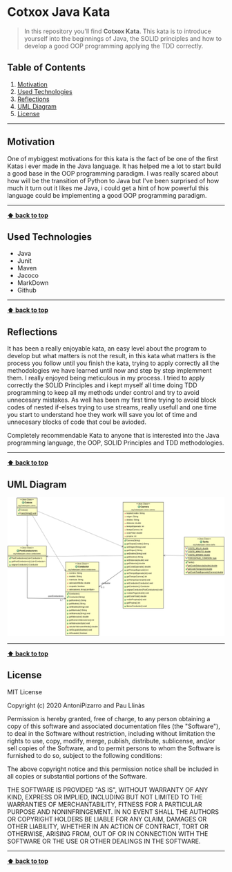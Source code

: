 # Cotxox Java Kata

> In this repository you'll find **Cotxox Kata**. This kata is to introduce yourself into the beginnings of Java, the SOLID principles and how to develop a good OOP programming applying the TDD correctly.

## Table of Contents

1. [Motivation](#motivation)
1. [Used Technologies](#used-technologies)
1. [Reflections](#reflections)
1. [UML Diagram](#uml-diagram)
1. [License](#license)

---

## Motivation

One of mybiggest motivations for this kata is the fact of be one of the first Katas i ever made in the Java language. It has helped me a lot to start build a good base in the OOP programming paradigm. I was really scared about how will be the transition of Python to Java but I've been surprised of how much it turn out it likes me Java, i could get a hint of how powerful this language could be implementing a good OOP programming paradigm.

---

**[⬆ back to top](#table-of-contents)**

## Used Technologies

- Java
- Junit
- Maven
- Jacoco
- MarkDown
- Github

---

**[⬆ back to top](#table-of-contents)**

## Reflections

It has been a really enjoyable kata, an easy level about the program to develop but what matters is not the result, in this kata what matters is the process you follow until you finish the kata, trying to apply correctly all the methodologies we have learned until now and step by step implemment them. I really enjoyed being meticulous in my process. I tried to apply correctly the SOLID Principles and i kept myself all time doing TDD programming to keep all my methods under control and try to avoid unnecesary mistakes. As well has been my first time trying to avoid block codes of nested if-elses trying to use streams, really usefull and one time you start to understand hoe they work will save you lot of time and unnecesary blocks of code that coul be avioded.

Completely recommendable Kata to anyone that is interested into the Java programming language, the OOP, SOLID Principles and TDD methodologies.

---

**[⬆ back to top](#table-of-contents)**

## UML Diagram

![UML Diagram](./UMLDiagram.png "UML")

---

**[⬆ back to top](#table-of-contents)**

## License

MIT License

Copyright (c) 2020 AntoniPizarro and Pau Llinàs

Permission is hereby granted, free of charge, to any person obtaining a copy
of this software and associated documentation files (the "Software"), to deal
in the Software without restriction, including without limitation the rights
to use, copy, modify, merge, publish, distribute, sublicense, and/or sell
copies of the Software, and to permit persons to whom the Software is
furnished to do so, subject to the following conditions:

The above copyright notice and this permission notice shall be included in all
copies or substantial portions of the Software.

THE SOFTWARE IS PROVIDED "AS IS", WITHOUT WARRANTY OF ANY KIND, EXPRESS OR
IMPLIED, INCLUDING BUT NOT LIMITED TO THE WARRANTIES OF MERCHANTABILITY,
FITNESS FOR A PARTICULAR PURPOSE AND NONINFRINGEMENT. IN NO EVENT SHALL THE
AUTHORS OR COPYRIGHT HOLDERS BE LIABLE FOR ANY CLAIM, DAMAGES OR OTHER
LIABILITY, WHETHER IN AN ACTION OF CONTRACT, TORT OR OTHERWISE, ARISING FROM,
OUT OF OR IN CONNECTION WITH THE SOFTWARE OR THE USE OR OTHER DEALINGS IN THE
SOFTWARE.

---

**[⬆ back to top](#table-of-contents)**
